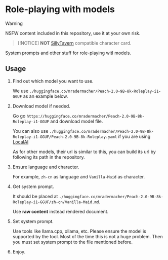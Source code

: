 # Role-playing with models

> [!WARNING]
> NSFW content included in this repository, use it at your own risk.

> [!NOTICE]
> **NOT** [SillyTavern](https://sillytavernai.com) compatible character card.

System prompts and other stuff for role-playing witl models.

## Usage

1. Find out which model you want to use.

   We use `./huggingface.co/mradermacher/Peach-2.0-9B-8k-Roleplay-i1-GGUF` as an example below.

2. Download model if needed.

   Go go `https://huggingface.co/mradermacher/Peach-2.0-9B-8k-Roleplay-i1-GGUF` and download model file.

   You can also use `./huggingface.co/mradermacher/Peach-2.0-9B-8k-Roleplay-i1-GGUF/Peach-2.0-9B-8k-Roleplay.yaml` if you are using [LocalAI](https://localai.io)

   As for other models, their url is similar to this, you can build its url by following its path in the repository.

3. Ensure language and character.

   For example, `zh-cn` as language and `Vanilla-Maid` as character.

4. Get system prompt.

   It should be placed at `./huggingface.co/mradermacher/Peach-2.0-9B-8k-Roleplay-i1-GGUF/zh-cn/Vanilla-Maid.md`.

   Use **raw content** instead rendered document.

5. Set system prompt.

   Use tools like llama.cpp, ollama, etc.
   Please ensure the model is supported by the tool. Most of the time this is not a huge problem.
   Then you must set system prompt to the file mentioned before.

6. Enjoy.
